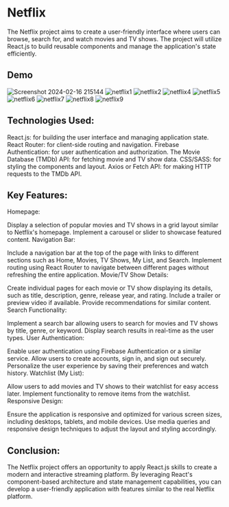# Netflix
The Netflix project aims to create a user-friendly interface where users can browse, search for, and watch movies and TV shows. The project will utilize React.js to build reusable components and manage the application's state efficiently.
## Demo
![Screenshot 2024-02-16 215144](https://github.com/Mayakuntlaanitha/Netflix/assets/156880599/a2e4cbff-c2cf-4135-8d5f-67bbdb43a696)
![netflix1](https://github.com/Mayakuntlaanitha/Netflix/assets/156880599/a353584a-be3e-4554-bf74-11518fb7b088)
![netflix2](https://github.com/Mayakuntlaanitha/Netflix/assets/156880599/b81d6d61-3543-4656-a10e-35d984fd38e8)
![netflix4](https://github.com/Mayakuntlaanitha/Netflix/assets/156880599/f98b0ef3-abb0-4d59-b745-2948e0c5f3a5)
![netflix5](https://github.com/Mayakuntlaanitha/Netflix/assets/156880599/bc07a409-caa4-4b1f-9756-f79f25a64c86)
![netflix6](https://github.com/Mayakuntlaanitha/Netflix/assets/156880599/14c31bc2-34cc-47bb-b742-eda784cc61ab)
![netflix7](https://github.com/Mayakuntlaanitha/Netflix/assets/156880599/960d4c13-ec6c-4428-ad25-870316eff8f5)
![netflix8](https://github.com/Mayakuntlaanitha/Netflix/assets/156880599/d9b4cd5b-8397-4243-ba86-500d09e19fde)
![netflix9](https://github.com/Mayakuntlaanitha/Netflix/assets/156880599/fb5ba9e4-4f68-4a64-86e1-fed0b8fdcaf5)
## Technologies Used:

React.js: for building the user interface and managing application state.
React Router: for client-side routing and navigation.
Firebase Authentication: for user authentication and authorization.
The Movie Database (TMDb) API: for fetching movie and TV show data.
CSS/SASS: for styling the components and layout.
Axios or Fetch API: for making HTTP requests to the TMDb API.
## Key Features:

Homepage:

Display a selection of popular movies and TV shows in a grid layout similar to Netflix's homepage.
Implement a carousel or slider to showcase featured content.
Navigation Bar:

Include a navigation bar at the top of the page with links to different sections such as Home, Movies, TV Shows, My List, and Search.
Implement routing using React Router to navigate between different pages without refreshing the entire application.
Movie/TV Show Details:

Create individual pages for each movie or TV show displaying its details, such as title, description, genre, release year, and rating.
Include a trailer or preview video if available.
Provide recommendations for similar content.
Search Functionality:

Implement a search bar allowing users to search for movies and TV shows by title, genre, or keyword.
Display search results in real-time as the user types.
User Authentication:

Enable user authentication using Firebase Authentication or a similar service.
Allow users to create accounts, sign in, and sign out securely.
Personalize the user experience by saving their preferences and watch history.
Watchlist (My List):

Allow users to add movies and TV shows to their watchlist for easy access later.
Implement functionality to remove items from the watchlist.
Responsive Design:

Ensure the application is responsive and optimized for various screen sizes, including desktops, tablets, and mobile devices.
Use media queries and responsive design techniques to adjust the layout and styling accordingly.
## Conclusion:
The Netflix project offers an opportunity to apply React.js skills to create a modern and interactive streaming platform. By leveraging React's component-based architecture and state management capabilities, you can develop a user-friendly application with features similar to the real Netflix platform.
